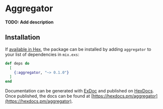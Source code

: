 # Aggregator

**TODO: Add description**

## Installation

If [available in Hex](https://hex.pm/docs/publish), the package can be installed
by adding `aggregator` to your list of dependencies in `mix.exs`:

```elixir
def deps do
  [
    {:aggregator, "~> 0.1.0"}
  ]
end
```

Documentation can be generated with [ExDoc](https://github.com/elixir-lang/ex_doc)
and published on [HexDocs](https://hexdocs.pm). Once published, the docs can
be found at [https://hexdocs.pm/aggregator](https://hexdocs.pm/aggregator).


